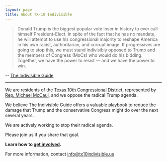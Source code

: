 ```yaml
---
layout: page
title: About TX-10 Indivisible
---
```


> Donald Trump is the biggest popular vote loser in history to ever call
> himself President-Elect. In spite of the fact that he has no mandate,
> he will attempt to use his congressional majority to reshape America in
> his own racist, authoritarian, and corrupt image. If progressives are
> going to stop this, we must stand indivisibly opposed to Trump and the
> members of Congress (MoCs) who would do his bidding. Together, we have
> the power to resist — and we have the power to win.

-- [The Indivisible Guide](https://www.indivisibleguide.com/download-the-guide)

<hr class="small" />

We are residents of the [Texas 10th Congressional District](https://en.wikipedia.org/wiki/Texas%27s_10th_congressional_district),
represented by [Rep.  Michael McCaul](http://mccaul.house.gov/), and we oppose the radical Trump agenda.

We believe The Indivisible Guide offers a valuable playbook to reduce the damage
that Trump and the conservative Congress might do over the next several years.

We are actively working to stop their radical agenda.

Please join us if you share that goal.

**Learn how to [get involved](/get-involved).**

For more information, contact [info@tx10indivisible.us](mailto:info@tx10indivisible.us)

